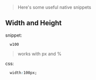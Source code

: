 > Here's some useful native snippets

## Width and Height

snippet:

```
  w100
```

  > works with px and % 

css:

```css
  width:100px;
```
